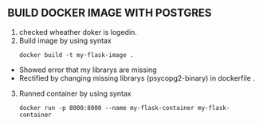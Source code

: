 ## BUILD DOCKER IMAGE WITH POSTGRES
1. checked wheather doker is logedin.
2. Build image by using syntax
   ````commandline
   docker build -t my-flask-image .
   
* Showed error that my librarys are missing
* Rectified by changing missing librarys  (psycopg2-binary)
in dockerfile .
3. Runned container by using syntax
   ```commandline
   docker run -p 8000:8000 --name my-flask-container my-flask-container
    ```
